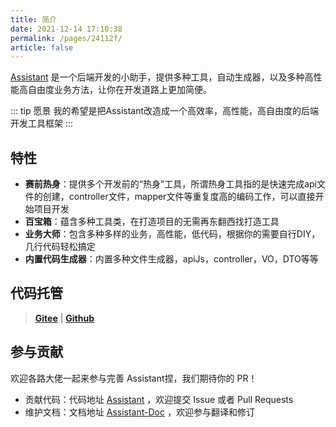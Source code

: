 ```yaml
---
title: 简介
date: 2021-12-14 17:10:38
permalink: /pages/24112f/
article: false
---
```


[Assistant](https://github.com/geniusay/Assistant) 是一个后端开发的小助手，提供多种工具，自动生成器，以及多种高性能高自由度业务方法，让你在开发道路上更加简便。

::: tip 愿景
我的希望是把Assistant改造成一个高效率，高性能，高自由度的后端开发工具框架
:::

<style>
  .demo{
    padding: 1rem 1.5rem;
    border: 1px solid #ddd;
    border-radius: 4px;
  }
</style>

## 特性

- **赛前热身**：提供多个开发前的“热身”工具，所谓热身工具指的是快速完成api文件的创建，controller文件，mapper文件等重复度高的编码工作，可以直接开始项目开发
- **百宝箱**：蕴含多种工具类，在打造项目的无需再东翻西找打造工具
- **业务大师**：包含多种多样的业务，高性能，低代码，根据你的需要自行DIY，几行代码轻松搞定
- **内置代码生成器**：内置多种文件生成器，apiJs，controller，VO，DTO等等

## 代码托管

> **[Gitee](https://gitee.com/sbg-genius/Assistant)** | **[Github](https://github.com/geniusay/Assistant)**

## 参与贡献

欢迎各路大佬一起来参与完善 Assistant捏，我们期待你的 PR！

- 贡献代码：代码地址 [Assistant](https://github.com/geniusay/Assistant) ，欢迎提交 Issue 或者 Pull Requests
- 维护文档：文档地址 [Assistant-Doc](https://github.com/geniusay/Assistant-Doc) ，欢迎参与翻译和修订

